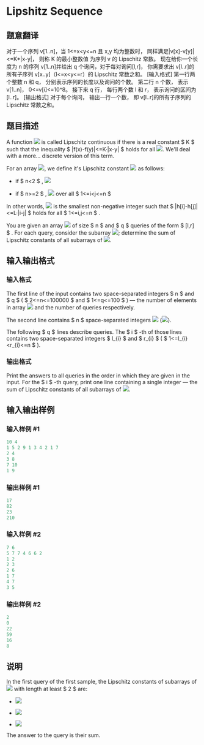 # Lipshitz Sequence

## 题意翻译

对于一个序列 v[1..n]，当 1<=x<y<=n 且 x,y 均为整数时， 同样满足|v[x]-v[y]|<=K*|x-y|， 则称 K 的最小整数值 为序列 v 的 Lipschitz 常数。 现在给你一个长度为 n 的序列 v[1..n]并给出 q 个询问，对于每对询问[l,r]， 你需要求出 v[l..r]的所有子序列 v[x..y]（l<=x<y<=r）的 Lipschitz 常数之和。 [输入格式] 第一行两个整数 n 和 q， 分别表示序列的长度以及询问的个数。 第二行 n 个数， 表示 v[1..n]， 0<=v[i]<=10^8。 接下来 q 行， 每行两个数 l 和 r， 表示询问的区间为[l..r]。 [输出格式] 对于每个询问， 输出一行一个数， 即 v[l..r]的所有子序列的 Lipschitz 常数之和。

## 题目描述

A function ![](https://cdn.luogu.com.cn/upload/vjudge_pic/CF601B/430ebcefe96c88310ccd261882b0ff945145df52.png) is called Lipschitz continuous if there is a real constant $ K $ such that the inequality $ |f(x)-f(y)|<=K·|x-y| $ holds for all ![](https://cdn.luogu.com.cn/upload/vjudge_pic/CF601B/261d3c24b04ab9fe2bfe5b80cef7a0d93e455362.png). We'll deal with a more... discrete version of this term.

For an array ![](https://cdn.luogu.com.cn/upload/vjudge_pic/CF601B/ccfdce10ff74cd472d9792ed111da871e7a50f00.png), we define it's Lipschitz constant ![](https://cdn.luogu.com.cn/upload/vjudge_pic/CF601B/dea73c73292e257d3ec0493d833cd87ce60d4100.png) as follows:

- if $ n&lt;2 $ , ![](https://cdn.luogu.com.cn/upload/vjudge_pic/CF601B/3ff8c17ca1f7b3e483996c6b0a65fe8821444f77.png)

- if $ n>=2 $ , ![](https://cdn.luogu.com.cn/upload/vjudge_pic/CF601B/02820989bea357555f19945647d60c22d98153a5.png) over all $ 1<=i&lt;j<=n $

In other words, ![](https://cdn.luogu.com.cn/upload/vjudge_pic/CF601B/7f78e6e27f8b58a065808f48924984c382457583.png) is the smallest non-negative integer such that $ |h[i]-h[j]|<=L·|i-j| $ holds for all $ 1<=i,j<=n $ .

You are given an array ![](https://cdn.luogu.com.cn/upload/vjudge_pic/CF601B/3c996d04a1a028eb850ea279befed0060d54e243.png) of size $ n $ and $ q $ queries of the form $ [l,r] $ . For each query, consider the subarray ![](https://cdn.luogu.com.cn/upload/vjudge_pic/CF601B/fab57d281524c7eb59473c192b040dba9062a2ef.png); determine the sum of Lipschitz constants of all subarrays of ![](https://cdn.luogu.com.cn/upload/vjudge_pic/CF601B/933dbfa1108f94092075e7b3a5cee6b27ee2f330.png).

## 输入输出格式

### 输入格式

The first line of the input contains two space-separated integers $ n $ and $ q $ ( $ 2<=n<=100000 $ and $ 1<=q<=100 $ ) — the number of elements in array ![](https://cdn.luogu.com.cn/upload/vjudge_pic/CF601B/3c996d04a1a028eb850ea279befed0060d54e243.png) and the number of queries respectively.

The second line contains $ n $ space-separated integers ![](https://cdn.luogu.com.cn/upload/vjudge_pic/CF601B/a894c656178c8b0dc4902212cccb3f110230b59c.png) (![](https://cdn.luogu.com.cn/upload/vjudge_pic/CF601B/9e8c0fade12c84c7014a7013ed96f5825cfef4b1.png)).

The following $ q $ lines describe queries. The $ i $ -th of those lines contains two space-separated integers $ l_{i} $ and $ r_{i} $ ( $ 1<=l_{i}&lt;r_{i}<=n $ ).

### 输出格式

Print the answers to all queries in the order in which they are given in the input. For the $ i $ -th query, print one line containing a single integer — the sum of Lipschitz constants of all subarrays of ![](https://cdn.luogu.com.cn/upload/vjudge_pic/CF601B/5d9ebef2ff7149a76a7b22b08cb78cb7d7617492.png).

## 输入输出样例

### 输入样例 #1

```cpp
10 4
1 5 2 9 1 3 4 2 1 7
2 4
3 8
7 10
1 9

```
### 输出样例 #1

```cpp
17
82
23
210

```
### 输入样例 #2

```cpp
7 6
5 7 7 4 6 6 2
1 2
2 3
2 6
1 7
4 7
3 5

```
### 输出样例 #2

```cpp
2
0
22
59
16
8

```
## 说明

In the first query of the first sample, the Lipschitz constants of subarrays of ![](https://cdn.luogu.com.cn/upload/vjudge_pic/CF601B/6f9417fdcb9c3ca8d78dd9307c5187f8fb187e89.png) with length at least $ 2 $ are:

- ![](https://cdn.luogu.com.cn/upload/vjudge_pic/CF601B/ad0807635c6133e89feb982a2e00b9c60b15e05e.png)

- ![](https://cdn.luogu.com.cn/upload/vjudge_pic/CF601B/b5fd24d5adf442c68d175bf047b1975f7d5e9c25.png)

- ![](https://cdn.luogu.com.cn/upload/vjudge_pic/CF601B/bb2421b16fa9a9eeeb4115e7a2a3b1e115becb80.png)

The answer to the query is their sum.

